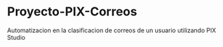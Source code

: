# Proyecto-PIX-Correos
 Automatizacion en la clasificacion de correos de un usuario utilizando PIX Studio
